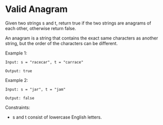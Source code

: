 # Valid Anagram
Given two strings s and t, return true if the two strings are anagrams of each other, otherwise return false.

An anagram is a string that contains the exact same characters as another string, but the order of the characters can be different.

Example 1:
```
Input: s = "racecar", t = "carrace"

Output: true
```

Example 2:
```
Input: s = "jar", t = "jam"

Output: false
```
Constraints:
- s and t consist of lowercase English letters.
